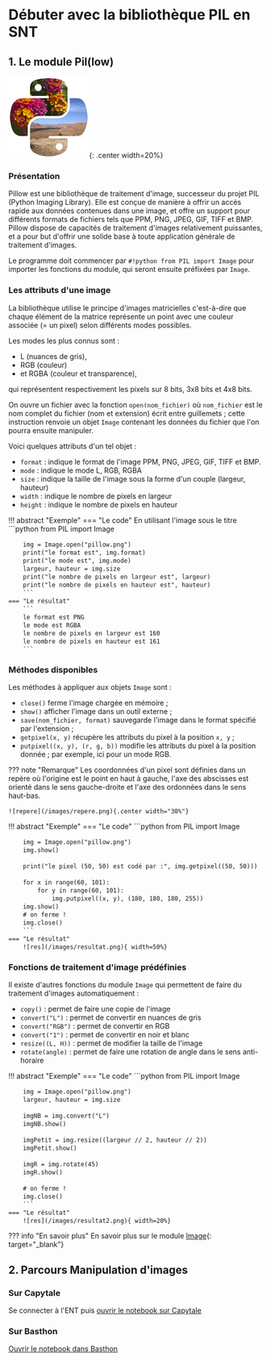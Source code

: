 # Débuter avec la bibliothèque PIL en SNT
## 1. Le module Pil(low)


![pil](/images/pillow.png){: .center width=20%}

### Présentation
Pillow est une bibliothèque de traitement d'image, successeur du projet PIL (Python Imaging Library). Elle est conçue de manière à offrir un accès rapide aux données contenues dans une image,
 et offre un support pour différents formats de fichiers tels que PPM, PNG, JPEG, GIF, TIFF et BMP.   
Pillow dispose de capacités de traitement d'images relativement puissantes, et a pour but d'offrir une solide base à toute application générale de traitement d'images.

Le programme doit commencer par `#!python from PIL import Image`
 pour importer les fonctions du module, qui seront ensuite préfixées par `Image`.  

### Les attributs d'une image
La bibliothèque utilise le principe d'images matricielles c'est-à-dire que chaque élément de la matrice représente un point avec une couleur associée (= un pixel) selon différents modes possibles.  

Les modes les plus connus sont :

-  L (nuances de gris),
- RGB (couleur)
- et RGBA (couleur et transparence),

qui représentent respectivement les pixels sur 8 bits, 3x8 bits et 4x8 bits.

On ouvre un fichier avec la fonction `open(nom_fichier)`  où  `nom_fichier` est le nom complet du fichier (nom et extension) écrit entre guillemets ; cette instruction renvoie un objet `Image`  contenant les données du fichier que l'on pourra ensuite manipuler.

Voici quelques attributs d'un tel objet :

* `format` : indique le format de l'image PPM, PNG, JPEG, GIF, TIFF et BMP.
* `mode` : indique le mode L, RGB, RGBA
* `size` : indique la taille de l'image sous la forme d'un couple (largeur, hauteur)
* `width` : indique le nombre de pixels en largeur
* `height` : indique le nombre de pixels en hauteur

!!! abstract "Exemple"
	=== "Le code"
		En utilisant l'image sous le titre
		```python
		from PIL import Image

		img = Image.open("pillow.png")
		print("le format est", img.format)
		print("le mode est", img.mode)
		largeur, hauteur = img.size
		print("le nombre de pixels en largeur est", largeur)
		print("le nombre de pixels en hauteur est", hauteur)
		```
	=== "Le résultat"
		```
		le format est PNG
		le mode est RGBA
		le nombre de pixels en largeur est 160
		le nombre de pixels en hauteur est 161
		```

### Méthodes disponibles
Les méthodes à appliquer aux objets `Image` sont :

* `close()` ferme l'image chargée en mémoire ;
* `show()` afficher l'image dans un outil externe ;
* `save(nom_fichier, format)` sauvegarde l'image dans le format spécifié par l'extension ;
* `getpixel(x, y)`  récupère les attributs du pixel à la position  `x, y` ;
* `putpixel((x, y), (r, g, b))`  modifie les attributs du pixel à la position donnée ; par exemple, ici pour un mode RGB.

??? note "Remarque"
	Les coordonnées d'un pixel sont définies dans un repère où l'origine est le point en haut à gauche, l'axe des abscisses est orienté dans le sens gauche-droite et l'axe des ordonnées dans le sens haut-bas.

	![repere](/images/repere.png){.center width="30%"}

!!! abstract "Exemple"
	=== "Le code"
		```python
		from PIL import Image

		img = Image.open("pillow.png")
		img.show()

		print("le pixel (50, 50) est codé par :", img.getpixel((50, 50)))

		for x in range(60, 101):
			for y in range(60, 101):
				img.putpixel((x, y), (180, 180, 180, 255))
		img.show()
		# on ferme !
		img.close()
		```
	=== "Le résultat"
		![res](/images/resultat.png){ width=50%}

### Fonctions de traitement d'image prédéfinies
Il existe d'autres fonctions du module `Image` qui permettent de faire du traitement d'images automatiquement :

* `copy()` : permet de faire une copie de l'image
* `convert("L")` : permet de convertir en nuances de gris
* `convert("RGB")` : permet de convertir en RGB
* `convert("1")` : permet de  convertir en noir et blanc
* `resize((L, H))` : permet de modifier la taille de l'image
* `rotate(angle)` : permet de faire une rotation de angle dans le sens anti-horaire

!!! abstract "Exemple"
	=== "Le code"
		```python
		from PIL import Image

		img = Image.open("pillow.png")
		largeur, hauteur = img.size

		imgNB = img.convert("L")
		imgNB.show()

		imgPetit = img.resize((largeur // 2, hauteur // 2))
		imgPetit.show()

		imgR = img.rotate(45)
		imgR.show()

		# on ferme !
		img.close()
		```
	=== "Le résultat"
		![res](/images/resultat2.png){ width=20%}

??? info "En savoir plus"
    En savoir plus sur le module [Image](https://pillow.readthedocs.io/en/stable/reference/Image.html){: target="_blank"}

## 2. Parcours Manipulation d'images
### Sur Capytale
Se connecter à l'ENT puis [ouvrir le notebook sur Capytale](https://capytale2.ac-paris.fr/basthon/notebook/?id=388251)

### Sur Basthon
[Ouvrir le notebook dans Basthon](https://notebook.basthon.fr/?aux=https://raw.githubusercontent.com/reiamnat/SNTstage/main/kingfisher.jpg&aux=https://raw.githubusercontent.com/reiamnat/SNTstage/main/kingfisherNB.jpg&from=https://raw.githubusercontent.com/reiamnat/SNTstage/main/TraitementPhoto.ipynb)
